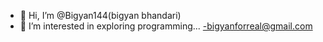 - 👋 Hi, I’m @Bigyan144(bigyan bhandari)
- 👀 I’m interested in exploring programming...
-bigyanforreal@gmail.com

